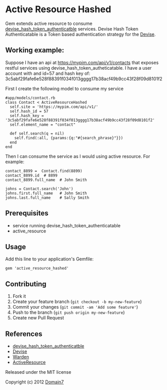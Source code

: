 Active Resource Hashed
======================

Gem extends active resource to consume [devise_hash_token_authenticatble](https://github.com/domain7/devise_hash_token_authenticatable) services.  Devise Hash Token Authenticatable is a Token based authentication strategy for the [Devise](http://github.com/plataformatec/devise).

Working example:
---------------

Suppose I have an api at https://mypim.com/api/v1/contacts that exposes restful services using devise_hash_token_autheticatable.  I have a user account with and id=57 and hash key of: 3c5abf29fafe6e528f88391f034f013gggg17b38acf49b9cc43f28f09d8101f2

First I create the following model to consume my service


    #app/models/contact.rb
    class Contact < ActiveResourceHashed
      self.site = 'https://mypim.com/api/v1/'
      self.hash_id = 57
      self.hash_key = '3c5abf29fafe6e528f88391f034f013gggg17b38acf49b9cc43f28f09d8101f2'
      self.element_name = "contact"
    
      def self.search(q = nil)
        self.find(:all, {params:{q:"#{search_phrase}"}})
      end
    end

Then I can consume the service as I would using active resource. For example:

    contact_8899 =  Contact.find(8899)
    contact_8899.id  # 8899
    contact_8899.full_name  # John Smith

    johns = Contact.search('John')
    johns.first.full_name   # John Smith
    johns.last.full_name    # Sally Smith


Prerequisites
-------------
 * service running devise_hash_token_authenticatable
 * active_resource

Usage
-----
Add this line to your application's Gemfile:

    gem 'active_resource_hashed'

Contributing
------------

1. Fork it
2. Create your feature branch (`git checkout -b my-new-feature`)
3. Commit your changes (`git commit -am 'Add some feature'`)
4. Push to the branch (`git push origin my-new-feature`)
5. Create new Pull Request


References
----------
* [devise_hash_token_authenticatble](https://github.com/domain7/devise_hash_token_authenticatable) 
* [Devise](http://github.com/plataformatec/devise)
* [Warden](http://github.com/hassox/warden)
* [ActiveResource](https://github.com/rails/activeresource)

Released under the MIT license

Copyright (c) 2012 [Domain7](http://www.domain7.com)
